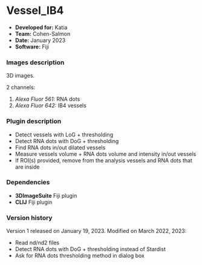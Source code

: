 # Vessel_IB4

* **Developed for:** Katia
* **Team:** Cohen-Salmon
* **Date:** January 2023
* **Software:** Fiji

### Images description

3D images.

2 channels:
  1. *Alexa Fluor 561:* RNA dots
  2. *Alexa Fluor 642:* IB4 vessels

### Plugin description

* Detect vessels with LoG + thresholding
* Detect RNA dots with DoG + thresholding
* Find RNA dots in/out dilated vessels
* Measure vessels volume + RNA dots volume and intensity in/out vessels
* If ROI(s) provided, remove from the analysis vessels and RNA dots that are inside

### Dependencies

* **3DImageSuite** Fiji plugin
* **CLIJ** Fiji plugin

### Version history

Version 1 released on January 19, 2023.
Modified on March 2022, 2023:
  * Read nd/nd2 files
  * Detect RNA dots with DoG + thresholding instead of Stardist
  * Ask for RNA dots thresholding method in dialog box
